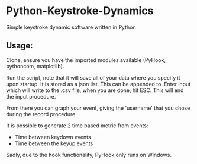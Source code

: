 # Python-Keystroke-Dynamics
Simple keystroke dynamic software written in Python

## Usage:

Clone, ensure you have the imported modules available (PyHook, pythoncom, matplotlib).

Run the script, note that it will save all of your data where you specify it upon startup. It is stored as a json list. This can be appended to. Enter input which will write to the .csv file, when you are done, hit ESC. This will end the input procedure.

From there you can graph your event, giving the 'username' that you chose during the record procedure. 

It is possible to generate 2 time based metric from events:

* Time between keydown events
* Time between the keyup events

Sadly, due to the hook functionality, PyHook only runs on Windows.
